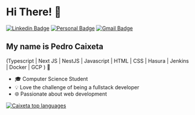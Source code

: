 
<h1>Hi There! 👋</h1>

[![Linkedin Badge](https://img.shields.io/badge/-LinkedIn-6633cc?style=flat-square&logo=Linkedin&logoColor=white&link=https://www.linkedin.com/in/pedro-caixeta-a60017197/)](https://www.linkedin.com/in/pedro-caixeta-a60017197/)
[![Personal Badge](https://img.shields.io/badge/-Website-6633cc?style=flat-square&logo=Me&logoColor=white&link=https://www.fernandakipper.com/)](https://fernandakipper.com/)
[![Gmail Badge](https://img.shields.io/badge/-pedro.mg.caixeta@gmail.com-6633cc?style=flat-square&logo=Gmail&logoColor=white&link=mailto:pedro.mg.caixeta@gmail.com)](mailto:pedro.mg.caixeta@gmail.com)

## My name is Pedro Caixeta
(Typescript | Next JS | NestJS | Javascript | HTML | CSS | Hasura | Jenkins | Docker | GCP ) 🚀
- 🎓 Computer Science Student
- 💡 Love the challenge of being a fullstack developer
- 🌐 Passionate about web development


<div align="left">
  
[![Caixeta top languages](my-github-readme-stats-q5p4ehekl-pcaixeto.vercel.app/api/top-langs/?username=pcaixeto&theme=dracula)](https://github.com/anuraghazra/github-readme-stats)
  
 </div>
